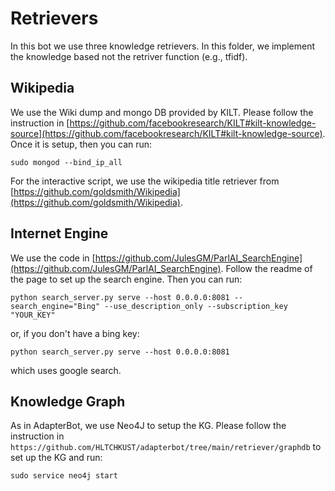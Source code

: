 # Retrievers
In this bot we use three knowledge retrievers. In this folder, we implement the knowledge based not the retriver function (e.g., tfidf). 

## Wikipedia
We use the Wiki dump and mongo DB provided by KILT. Please follow the instruction in [https://github.com/facebookresearch/KILT#kilt-knowledge-source](https://github.com/facebookresearch/KILT#kilt-knowledge-source). Once it is setup, then you can run: 
```
sudo mongod --bind_ip_all
```
For the interactive script, we use the wikipedia title retriever from [https://github.com/goldsmith/Wikipedia](https://github.com/goldsmith/Wikipedia).

## Internet Engine
We use the code in [https://github.com/JulesGM/ParlAI_SearchEngine](https://github.com/JulesGM/ParlAI_SearchEngine). Follow the readme of the page to set up the search engine. Then you can run: 
```
python search_server.py serve --host 0.0.0.0:8081 --search_engine="Bing" --use_description_only --subscription_key "YOUR_KEY"
```
or, if you don't have a bing key: 
```
python search_server.py serve --host 0.0.0.0:8081 
```
which uses google search. 


## Knowledge Graph
As in AdapterBot, we use Neo4J to setup the KG. Please follow the instruction in ```https://github.com/HLTCHKUST/adapterbot/tree/main/retriever/graphdb``` to set up the KG and run: 
```
sudo service neo4j start 
```